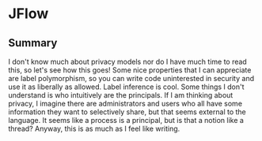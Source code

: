 # JFlow

## Summary

I don't know much about privacy models nor do I have much time to read this, so let's see how this goes! Some nice properties that I can appreciate are label polymorphism, so you can write code uninterested in security and use it as liberally as allowed. Label inference is cool. Some things I don't understand is who intuitively are the principals. If I am thinking about privacy, I imagine there are administrators and users who all have some information they want to selectively share, but that seems external to the language. It seems like a process is a principal, but is that a notion like a thread? Anyway, this is as much as I feel like writing.
